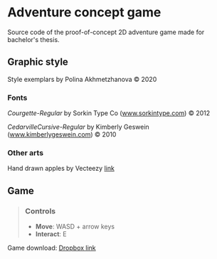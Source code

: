 # Adventure concept game
Source code of the proof-of-concept 2D adventure game made for bachelor's thesis.

## Graphic style
Style exemplars by Polina Akhmetzhanova © 2020 

### Fonts
*Courgette-Regular* by Sorkin Type Co (www.sorkintype.com) © 2012

*CedarvilleCursive-Regular* by Kimberly Geswein (www.kimberlygeswein.com) © 2010

### Other arts
Hand drawn apples by Vecteezy [link](https://www.vecteezy.com/vector-art/147678-vector-hand-drawn-apples-collection)

## Game

>### Controls
>
> - **Move**: WASD + arrow keys
> - **Interact**: E

Game download: [Dropbox link](https://www.dropbox.com/sh/cxt3qhd85d9u2ez/AADS6LLwYhxoHv4gz6VF2zv5a?dl=0)
